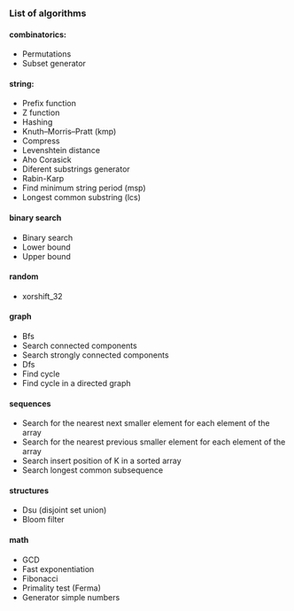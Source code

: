 ### List of algorithms

#### combinatorics:
 - Permutations
 - Subset generator
#### string:
- Prefix function
- Z function
- Hashing
- Knuth–Morris–Pratt (kmp)
- Compress
- Levenshtein distance
- Aho Corasick
- Diferent substrings generator
- Rabin-Karp
- Find minimum string period (msp)
- Longest common substring (lcs)
#### binary search
- Binary search
- Lower bound
- Upper bound
#### random
- xorshift_32
#### graph
- Bfs
- Search connected components
- Search strongly connected components
- Dfs
- Find cycle
- Find cycle in a directed graph
#### sequences
- Search for the nearest next smaller element for each element of the array
- Search for the nearest previous smaller element for each element of the array
- Search insert position of K in a sorted array
- Search longest common subsequence
#### structures
- Dsu (disjoint set union)
- Bloom filter
#### math
- GCD
- Fast exponentiation
- Fibonacci
- Primality test (Ferma)
- Generator simple numbers
